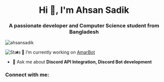 <h1 align="center">Hi 👋, I'm Ahsan Sadik</h1>
<h3 align="center">A passionate developer and Computer Science student from Bangladesh</h3>

<p align="left"> <img src="https://komarev.com/ghpvc/?username=ahsansadik&label=Profile%20views&color=0e75b6&style=flat" alt="ahsansadik" /> </p>

<img align="left" alt="Stats" src="https://github-readme-stats.vercel.app/api?username=ahsansadik&&show_icons=true&title_color=ffffff&icon_color=bb2acf&text_color=daf7dc&bg_color=263238">



- 🔭 I’m currently working on [AmarBot](https://github.com/ahsansadik/AmarBot)

- 💬 Ask me about **Discord API Integration, Discord Bot development**

<h3 align="left">Connect with me:</h3>
